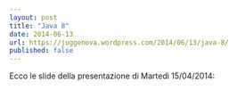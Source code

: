 ```yaml
---
layout: post
title: "Java 8"
date: 2014-06-13
url: https://juggenova.wordpress.com/2014/06/13/java-8/
published: false 
---
```


Ecco le slide della presentazione di Martedì 15/04/2014: 
